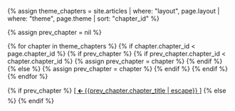 <!-- PREV CHAPTER BUTTON -->
{% assign theme_chapters = site.articles | where: "layout", page.layout | where: "theme", page.theme | sort: "chapter_id" %}

{% assign prev_chapter = nil %}

{% for chapter in theme_chapters %}
    {% if chapter.chapter_id < page.chapter_id %}
        {% if prev_chapter %}
            {% if prev_chapter.chapter_id < chapter.chapter_id %}
                {% assign prev_chapter = chapter %}
            {% endif %}    
        {% else %}
            {% assign prev_chapter = chapter %}
        {% endif %}
    {% endif %}
{% endfor %}

{% if prev_chapter %}
    <a href={{prev_chapter.url}}>[ 🡰 {{prev_chapter.chapter_title | escape}} ]</a>
{% else %}
    <!-- NO PREV CHAPTER -->
{% endif %}
<!-- /PREV CHAPTER BUTTON -->
